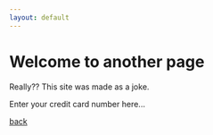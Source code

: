```yaml
---
layout: default
---
```


# Welcome to another page

Really?? This site was made as a joke. 

Enter your credit card number here...




[back](./)
